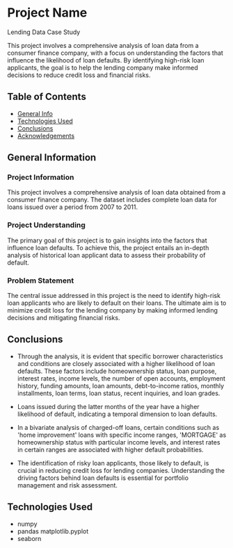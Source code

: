 # Project Name
Lending Data Case Study

This project involves a comprehensive analysis of loan data from a consumer finance company, with a focus on understanding the factors that influence the likelihood of loan defaults. By identifying high-risk loan applicants, the goal is to help the lending company make informed decisions to reduce credit loss and financial risks.

## Table of Contents
* [General Info](#general-information)
* [Technologies Used](#technologies-used)
* [Conclusions](#conclusions)
* [Acknowledgements](#acknowledgements)


## General Information
### Project Information
This project involves a comprehensive analysis of loan data obtained from a consumer finance company. The dataset includes complete loan data for loans issued over a period from 2007 to 2011.

### Project Understanding
The primary goal of this project is to gain insights into the factors that influence loan defaults. To achieve this, the project entails an in-depth analysis of historical loan applicant data to assess their probability of default.

### Problem Statement
The central issue addressed in this project is the need to identify high-risk loan applicants who are likely to default on their loans. The ultimate aim is to minimize credit loss for the lending company by making informed lending decisions and mitigating financial risks.


## Conclusions
* Through the analysis, it is evident that specific borrower characteristics and conditions are closely associated with a higher likelihood of loan defaults. These factors include homeownership status, loan purpose, interest rates, income levels, the number of open accounts, employment history, funding amounts, loan amounts, debt-to-income ratios, monthly installments, loan terms, loan status, recent inquiries, and loan grades.

* Loans issued during the latter months of the year have a higher likelihood of default, indicating a temporal dimension to loan defaults.

* In a bivariate analysis of charged-off loans, certain conditions such as 'home improvement' loans with specific income ranges, 'MORTGAGE' as homeownership status with particular income levels, and interest rates in certain ranges are associated with higher default probabilities.

* The identification of risky loan applicants, those likely to default, is crucial in reducing credit loss for lending companies. Understanding the driving factors behind loan defaults is essential for portfolio management and risk assessment.



## Technologies Used
* numpy
* pandas
matplotlib.pyplot
* seaborn

